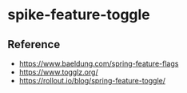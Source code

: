 # spike-feature-toggle
## Reference
- https://www.baeldung.com/spring-feature-flags
- https://www.togglz.org/
- https://rollout.io/blog/spring-feature-toggle/
